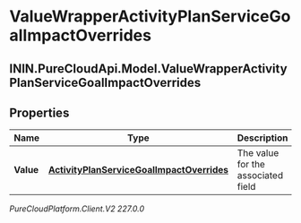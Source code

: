 # ValueWrapperActivityPlanServiceGoalImpactOverrides

## ININ.PureCloudApi.Model.ValueWrapperActivityPlanServiceGoalImpactOverrides

## Properties

|Name | Type | Description | Notes|
|------------ | ------------- | ------------- | -------------|
| **Value** | [**ActivityPlanServiceGoalImpactOverrides**](ActivityPlanServiceGoalImpactOverrides) | The value for the associated field | [optional] |



_PureCloudPlatform.Client.V2 227.0.0_

